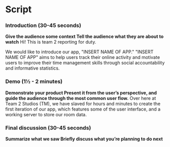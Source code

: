 <h1>Script</h1>

<h3>Introduction (30-45 seconds)</h3>
<strong>Give the audience some context
Tell the audience what they are about to watch</strong>
Hi! This is team 2 reporting for duty. 

We would like to introduce our app, "INSERT NAME OF APP." 
"INSERT NAME OF APP" aims to  help users track their online activity and motivate users to improve their time management skills through social accountability and informative statistics.

<h3>Demo (1½ - 2 minutes)</h3>
<strong>Demonstrate your product
Present it from the user’s perspective, and guide the audience through the most common user flow.</strong>
Over here at Team 2 Studios (TM), we have slaved for hours and minutes to create the first iteration of our app, which features some of the user interface, and a working server to store our room data.


<h3>Final discussion (30-45 seconds)</h3>
<strong>Summarize what we saw
Briefly discuss what you’re planning to do next</strong>
